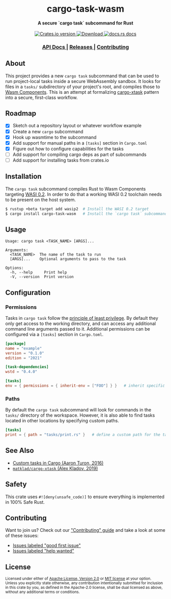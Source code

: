 <h1 align="center">cargo-task-wasm</h1>
<div align="center">
  <strong>
    A secure `cargo task` subcommand for Rust
  </strong>
</div>

 <br />

<div align="center">
  <a href="https://crates.io/crates/cargo-task-wasm">
    <img src="https://img.shields.io/crates/v/cargo-task-wasm.svg?style=flat-square"
    alt="Crates.io version" />
  </a>
  <a href="https://crates.io/crates/cargo-task-wasm">
    <img src="https://img.shields.io/crates/d/cargo-task-wasm.svg?style=flat-square"
      alt="Download" />
  </a>
  <a href="https://docs.rs/cargo-task-wasm">
    <img src="https://img.shields.io/badge/docs-latest-blue.svg?style=flat-square"
      alt="docs.rs docs" />
  </a>
</div>

<div align="center">
  <h3>
    <a href="https://docs.rs/cargo-task-wasm">
      API Docs
    </a>
    <span> | </span>
    <a href="https://github.com/yoshuawuyts/cargo-task-wasm/releases">
      Releases
    </a>
    <span> | </span>
    <a href="https://github.com/yoshuawuyts/cargo-task-wasm/blob/master.github/CONTRIBUTING.md">
      Contributing
    </a>
  </h3>
</div>

## About

This project provides a new `cargo task` subcommand that can be used to run
project-local tasks inside a secure WebAssembly sandbox. It looks for files in a
`tasks/` subdirectory of your project's root, and compiles those to [Wasm
Components](https://component-model.bytecodealliance.org). This is an attempt at
formalizing [cargo-xtask](https://github.com/matklad/cargo-xtask) pattern into a
secure, first-class workflow.

## Roadmap

- [x] Sketch out a repository layout or whatever workflow example
- [x] Create a new `cargo` subcommand
- [x] Hook up wasmtime to the subcommand
- [x] Add support for manual paths in a `[tasks]` section in `Cargo.toml`
- [x] Figure out how to configure capabilities for the tasks
- [ ] Add support for compiling cargo deps as part of subcommands
- [ ] Add support for installing tasks from crates.io

## Installation

The `cargo task` subcommand compiles Rust to Wasm Components targeting [WASI
0.2](https://wasi.dev). In order to do that a working WASI 0.2 toolchain needs
to be present on the host system.

```sh
$ rustup +beta target add wasip2  # Install the WASI 0.2 target
$ cargo install cargo-task-wasm   # Install the `cargo task` subcommand
```

## Usage

```text
Usage: cargo task <TASK_NAME> [ARGS]...

Arguments:
  <TASK_NAME>  The name of the task to run
  [ARGS]...    Optional arguments to pass to the task

Options:
  -h, --help     Print help
  -V, --version  Print version
```

## Configuration

### Permissions

Tasks in `cargo task` follow the [principle of least
privilege](https://en.wikipedia.org/wiki/Principle_of_least_privilege). By
default they only get access to the working directory, and can access any
additional command line arguments passed to it. Additional permissions can be
configured via a `[tasks]` section in `Cargo.toml`.

```toml
[package]
name = "example"
version = "0.1.0"
edition = "2021"

[task-dependencies]
wstd = "0.4.0"

[tasks]
env = { permissions = { inherit-env = ["FOO"] } }   # inherit specific env vars
```

### Paths

By default the `cargo task` subcommand will look for commands in the `tasks/`
directory of the workspace. However, it is also able to find tasks located in
other locations by specifying custom paths.

```toml
[tasks]
print = { path = "tasks/print.rs" }   # define a custom path for the task
```

## See Also

- [Custom tasks in Cargo (Aaron Turon, 2016)](http://aturon.github.io/tech/2018/04/05/workflows/)
- [`matklad/cargo-xtask` (Alex Kladov, 2019)](https://github.com/matklad/cargo-xtask)

## Safety
This crate uses ``#![deny(unsafe_code)]`` to ensure everything is implemented in
100% Safe Rust.

## Contributing
Want to join us? Check out our ["Contributing" guide][contributing] and take a
look at some of these issues:

- [Issues labeled "good first issue"][good-first-issue]
- [Issues labeled "help wanted"][help-wanted]

[contributing]: https://github.com/yoshuawuyts/cargo-task-wasm/blob/master.github/CONTRIBUTING.md
[good-first-issue]: https://github.com/yoshuawuyts/cargo-task-wasm/labels/good%20first%20issue
[help-wanted]: https://github.com/yoshuawuyts/cargo-task-wasm/labels/help%20wanted

## License

<sup>
Licensed under either of <a href="LICENSE-APACHE">Apache License, Version
2.0</a> or <a href="LICENSE-MIT">MIT license</a> at your option.
</sup>

<br/>

<sub>
Unless you explicitly state otherwise, any contribution intentionally submitted
for inclusion in this crate by you, as defined in the Apache-2.0 license, shall
be dual licensed as above, without any additional terms or conditions.
</sub>
